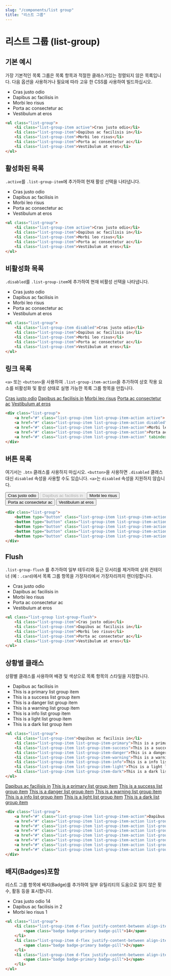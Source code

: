 ```yaml
---
slug: "/components/list group"
title: "리스트 그룹"
---
```


# 리스트 그룹 (list-group)

## 기본 예시
가장 기본적인 목록 그룹은 목록 항목과 적절한 클래스가있는 정렬되지 않은 목록입니다. 다음 옵션을 사용하거나 필요에 따라 고유 한 CSS를 사용하여 빌드하십시오.
<div class="card">
<div class="card-body">
<ul class="list-group">
	<li class="list-group-item">Cras justo odio</li>
	<li class="list-group-item">Dapibus ac facilisis in</li>
	<li class="list-group-item">Morbi leo risus</li>
	<li class="list-group-item">Porta ac consectetur ac</li>
	<li class="list-group-item">Vestibulum at eros</li>
</ul>
</div>

```html
<ul class="list-group">
	<li class="list-group-item active">Cras justo odio</li>
	<li class="list-group-item">Dapibus ac facilisis in</li>
	<li class="list-group-item">Morbi leo risus</li>
	<li class="list-group-item">Porta ac consectetur ac</li>
	<li class="list-group-item">Vestibulum at eros</li>
</ul>
```
</div>

## 활성화된 목록
```.active```를 ```.list-group-item```에 추가하여 현재 활성 선택을 나타냅니다.
<div class="card">
<div class="card-body">
<ul class="list-group">
	<li class="list-group-item active">Cras justo odio</li>
	<li class="list-group-item">Dapibus ac facilisis in</li>
	<li class="list-group-item">Morbi leo risus</li>
	<li class="list-group-item">Porta ac consectetur ac</li>
	<li class="list-group-item">Vestibulum at eros</li>
</ul>
</div>

```html
<ul class="list-group">
	<li class="list-group-item active">Cras justo odio</li>
	<li class="list-group-item">Dapibus ac facilisis in</li>
	<li class="list-group-item">Morbi leo risus</li>
	<li class="list-group-item">Porta ac consectetur ac</li>
	<li class="list-group-item">Vestibulum at eros</li>
</ul>
```
</div>

## 비활성화 목록
```.disabled```를 ```.list-group-item```에 추가하여 현재 비활성 선택을 나타냅니다.
<div class="card">
<div class="card-body">
<ul class="list-group">
	<li class="list-group-item disabled">Cras justo odio</li>
	<li class="list-group-item">Dapibus ac facilisis in</li>
	<li class="list-group-item">Morbi leo risus</li>
	<li class="list-group-item">Porta ac consectetur ac</li>
	<li class="list-group-item">Vestibulum at eros</li>
</ul>
</div>

```html
<ul class="list-group">
	<li class="list-group-item disabled">Cras justo odio</li>
	<li class="list-group-item">Dapibus ac facilisis in</li>
	<li class="list-group-item">Morbi leo risus</li>
	<li class="list-group-item">Porta ac consectetur ac</li>
	<li class="list-group-item">Vestibulum at eros</li>
</ul>
```
</div>

## 링크 목록
```<a>``` 또는 ```<button>```을 사용하여 ```.list-group-item-action```을 추가하여 상호 작용 요소를 비활성화 및 활성 상태로 실행 가능한 목록 그룹 항목을 만듭니다.
<div class="card">
<div class="card-body">
<div class="list-group">
	<a href="#" onclick="return false;" class="list-group-item list-group-item-action active">Cras justo odio</a>
	<a href="#" onclick="return false;" class="list-group-item list-group-item-action disabled">Dapibus ac facilisis in</a>
	<a href="#" onclick="return false;" class="list-group-item list-group-item-action">Morbi leo risus</a>
	<a href="#" onclick="return false;" class="list-group-item list-group-item-action">Porta ac consectetur ac</a>
	<a href="#" onclick="return false;" class="list-group-item list-group-item-action" tabindex="-1" aria-disabled="true">Vestibulum at
	eros</a>
</div>
</div>

```html
<div class="list-group">
	<a href="#" class="list-group-item list-group-item-action active"> Cras justo odio</a>
	<a href="#" class="list-group-item list-group-item-action disabled">Dapibus ac facilisis in</a>
	<a href="#" class="list-group-item list-group-item-action">Morbi leo risus</a>
	<a href="#" class="list-group-item list-group-item-action">Porta ac consectetur ac</a>
	<a href="#" class="list-group-item list-group-item-action" tabindex="-1" aria-disabled="true">Vestibulum at eros</a>
</div>
```
</div>

## 버튼 목록
여기서는 ```.btn``` 클래스를 사용하지 마십시오.
```<button>```을 사용하면 ```.disabled``` 클래스 대신 ```disabled``` 속성을 사용할 수도 있습니다. ```<a>```는 ```disabled``` 속성을 지원하지 않습니다.
<div class="card">
<div class="card-body">
<div class="list-group">
	<button type="button" class="list-group-item list-group-item-action active">Cras justo odio</button>
	<button type="button" class="list-group-item list-group-item-action" disabled>Dapibus ac facilisis in</button>
	<button type="button" class="list-group-item list-group-item-action">Morbi leo risus</button>
	<button type="button" class="list-group-item list-group-item-action">Porta ac consectetur ac</button>
	<button type="button" class="list-group-item list-group-item-action">Vestibulum at eros</button>
</div>
</div>

```html
<div class="list-group">
	<button type="button" class="list-group-item list-group-item-action active">Cras justo odio</button>
	<button type="button" class="list-group-item list-group-item-action" disabled>Dapibus ac facilisis in</button>
	<button type="button" class="list-group-item list-group-item-action">Morbi leo risus</button>
	<button type="button" class="list-group-item list-group-item-action">Porta ac consectetur ac</button>
	<button type="button" class="list-group-item list-group-item-action">Vestibulum at eros</button>
</div>
```
</div>

## Flush
```.list-group-flush``` 를 추가하여 일부 테두리와 둥근 모서리를 제거하여 상위 컨테이너 (예 : ```.card```)에서 목록 그룹 항목을 가장자리에서 가장자리까지 렌더링합니다.
<div class="card">
<div class="card-body">
<ul class="list-group list-group-flush">
	<li class="list-group-item">Cras justo odio</li>
	<li class="list-group-item">Dapibus ac facilisis in</li>
	<li class="list-group-item">Morbi leo risus</li>
	<li class="list-group-item">Porta ac consectetur ac</li>
	<li class="list-group-item">Vestibulum at eros</li>
</ul>
</div>

```html
<ul class="list-group list-group-flush">
	<li class="list-group-item">Cras justo odio</li>
	<li class="list-group-item">Dapibus ac facilisis in</li>
	<li class="list-group-item">Morbi leo risus</li>
	<li class="list-group-item">Porta ac consectetur ac</li>
	<li class="list-group-item">Vestibulum at eros</li>
</ul>
```
</div>

## 상황별 클래스
상황별 클래스를 사용하여 배경 및 색상으로 목록 항목의 스타일을 지정합니다.
<div class="card">
<div class="card-body">
<ul class="list-group">
	<li class="list-group-item">Dapibus ac facilisis in</li>
	<li class="list-group-item list-group-item-primary">This is a primary list group item</li>
	<li class="list-group-item list-group-item-success">This is a success list group item</li>
	<li class="list-group-item list-group-item-danger">This is a danger list group item</li>
	<li class="list-group-item list-group-item-warning">This is a warning list group item</li>
	<li class="list-group-item list-group-item-info">This is a info list group item</li>
	<li class="list-group-item list-group-item-light">This is a light list group item</li>
	<li class="list-group-item list-group-item-dark">This is a dark list group item</li>
</ul>
</div>

```html
<ul class="list-group">
	<li class="list-group-item">Dapibus ac facilisis in</li>
	<li class="list-group-item list-group-item-primary">This is a primary list group item</li>
	<li class="list-group-item list-group-item-success">This is a success list group item</li>
	<li class="list-group-item list-group-item-danger">This is a danger list group item</li>
	<li class="list-group-item list-group-item-warning">This is a warning list group item</li>
	<li class="list-group-item list-group-item-info">This is a info list group item</li>
	<li class="list-group-item list-group-item-light">This is a light list group item</li>
	<li class="list-group-item list-group-item-dark">This is a dark list group item</li>
</ul>
```

<div class="card-body">
<div class="list-group">
	<a href="#" onclick="return false;" class="list-group-item list-group-item-action">Dapibus ac facilisis in</a>
	<a href="#" onclick="return false;" class="list-group-item list-group-item-action list-group-item-primary">This is a primary list group item</a>
	<a href="#" onclick="return false;" class="list-group-item list-group-item-action list-group-item-success">This is a success list group item</a>
	<a href="#" onclick="return false;" class="list-group-item list-group-item-action list-group-item-danger">This is a danger list group item</a>
	<a href="#" onclick="return false;" class="list-group-item list-group-item-action list-group-item-warning">This is a warning list group item</a>
	<a href="#" onclick="return false;" class="list-group-item list-group-item-action list-group-item-info">This is a info list group item</a>
	<a href="#" onclick="return false;" class="list-group-item list-group-item-action list-group-item-light">This is a light list group item</a>
	<a href="#" onclick="return false;" class="list-group-item list-group-item-action list-group-item-dark">This is a dark list group item</a>
</div>
</div>

```html
<div class="list-group">
	<a href="#" class="list-group-item list-group-item-action">Dapibus ac facilisis in</a>
	<a href="#" class="list-group-item list-group-item-action list-group-item-primary">This is a primary list group item</a>
	<a href="#" class="list-group-item list-group-item-action list-group-item-success">This is a success list group item</a>
	<a href="#" class="list-group-item list-group-item-action list-group-item-danger">This is a danger list group item</a>
	<a href="#" class="list-group-item list-group-item-action list-group-item-warning">This is a warning list group item</a>
	<a href="#" class="list-group-item list-group-item-action list-group-item-info">This is a info list group item</a>
	<a href="#" class="list-group-item list-group-item-action list-group-item-light">This is a light list group item</a>
	<a href="#" class="list-group-item list-group-item-action list-group-item-dark">This is a dark list group item</a>
</div>
```
</div>

## 배지(Badges)포함
리스트 그룹 항목에 배지(Badge)를 추가하여 일부 유틸리티의 도움으로 읽지 않은 횟수, 활동 등을 표시합니다.
<div class="card">
<div class="card-body">
<ul class="list-group">
	<li class="list-group-item d-flex justify-content-between align-items-center">Cras justo odio
	<span class="badge badge-primary badge-pill">14</span>
	</li>
	<li class="list-group-item d-flex justify-content-between align-items-center">Dapibus ac facilisis in
	<span class="badge badge-primary badge-pill">2</span>
	</li>
	<li class="list-group-item d-flex justify-content-between align-items-center">Morbi leo risus
	<span class="badge badge-primary badge-pill">1</span>
	</li>
</ul>
</div>

```html
<ul class="list-group">
	<li class="list-group-item d-flex justify-content-between align-items-center">Cras justo odio
		<span class="badge badge-primary badge-pill">14</span>
	</li>
	<li class="list-group-item d-flex justify-content-between align-items-center">Dapibus ac facilisis in
		<span class="badge badge-primary badge-pill">2</span>
	</li>
	<li class="list-group-item d-flex justify-content-between align-items-center">Morbi leo risus
		<span class="badge badge-primary badge-pill">1</span>
	</li>
</ul>
```
</div>